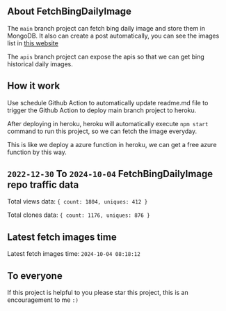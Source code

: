 ## About FetchBingDailyImage

The `main` branch project can fetch bing daily image and store them in MongoDB.
It also can create a post automatically, you can see the images list in [this website](https://oursalbum.netlify.app)

The `apis` branch project can expose the apis so that we can get bing historical daily images.

## How it work

Use schedule Github Action to automatically update readme.md file to trigger the Github Action to deploy main branch project to heroku.

After deploying in heroku, heroku will automatically execute `npm start` command to run this project, so we can fetch the image everyday.

This is like we deploy a azure function in heroku, we can get a free azure function by this way.

## `2022-12-30` To `2024-10-04` FetchBingDailyImage repo traffic data

Total views data: `{ count: 1804, uniques: 412 }`

Total clones data: `{ count: 1176, uniques: 876 }`

## Latest fetch images time

Latest fetch images time: `2024-10-04 08:18:12`

## To everyone

If this project is helpful to you please star this project, this is an encouragement to me `:)`



